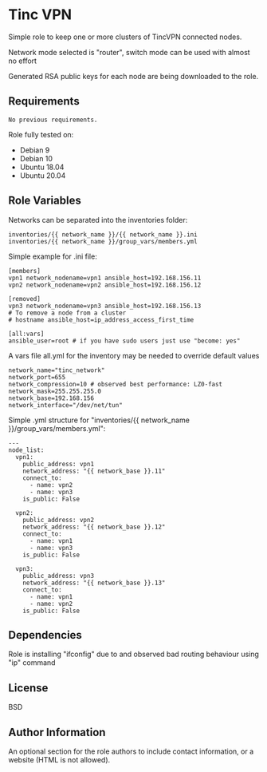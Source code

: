 Tinc VPN
========

Simple role to keep one or more clusters of TincVPN connected nodes.

Network mode selected is "router", switch mode can be used with almost no effort

Generated RSA public keys for each node are being downloaded to the role. 

Requirements
------------
``No previous requirements.`` 

Role fully tested on:
- Debian 9
- Debian 10
- Ubuntu 18.04 
- Ubuntu 20.04

Role Variables
--------------
Networks can be separated into the inventories folder:

    inventories/{{ network_name }}/{{ network_name }}.ini
    inventories/{{ network_name }}/group_vars/members.yml
    
Simple example for .ini file:

    [members]
    vpn1 network_nodename=vpn1 ansible_host=192.168.156.11
    vpn2 network_nodename=vpn2 ansible_host=192.168.156.12
    
    [removed]
    vpn3 network_nodename=vpn3 ansible_host=192.168.156.13
    # To remove a node from a cluster
    # hostname ansible_host=ip_address_access_first_time
      
    [all:vars]
    ansible_user=root # if you have sudo users just use "become: yes"
   
A vars file all.yml for the inventory may be needed to override default values

    network_name="tinc_network"
    network_port=655
    network_compression=10 # observed best performance: LZ0-fast
    network_mask=255.255.255.0
    network_base=192.168.156
    network_interface="/dev/net/tun"

Simple .yml structure for "inventories/{{ network_name }}/group_vars/members.yml":

    ---
    node_list:
      vpn1:
        public_address: vpn1
        network_address: "{{ network_base }}.11"
        connect_to:
          - name: vpn2
          - name: vpn3
        is_public: False
    
      vpn2:
        public_address: vpn2
        network_address: "{{ network_base }}.12"
        connect_to:
          - name: vpn1
          - name: vpn3
        is_public: False
    
      vpn3:
        public_address: vpn3
        network_address: "{{ network_base }}.13"
        connect_to:
          - name: vpn1
          - name: vpn2
        is_public: False


Dependencies
------------

Role is installing "ifconfig" due to and observed bad routing behaviour using "ip" command


License
-------

BSD

Author Information
------------------

An optional section for the role authors to include contact information, or a website (HTML is not allowed).
